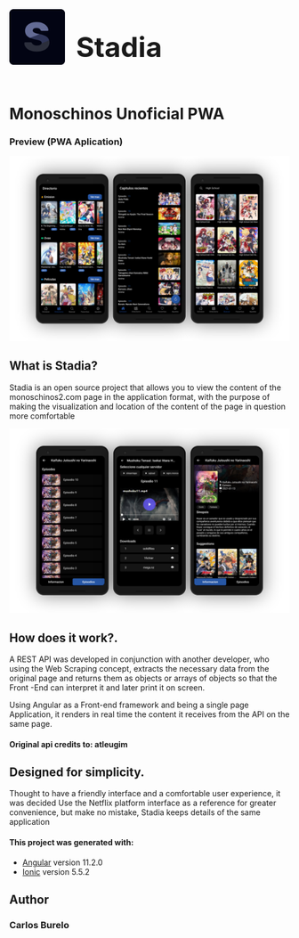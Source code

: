 <div style="display:flex; align-items:center"> 
    <img style="margin-right: 20px" src="./src/assets/icon/logo.png" width="100px" height="100px"/>
    <h1 style="font-size: 50px"> Stadia </h1>
</div>

# Monoschinos Unoficial PWA  


### Preview (PWA Aplication)



![Banner1](./docs/banner1.webp "Paginas")

## What is Stadia?

Stadia is an open source project that allows you to view the content of the monoschinos2.com page in the application format, with the purpose of making the visualization and location of the content of the page in question more comfortable

![Banner2](./docs/banner2.webp "Vistas")

## How does it work?.

A REST API was developed in conjunction with another developer, who using the Web Scraping concept, extracts the necessary data from the original page and returns them as objects or arrays of objects so that the Front -End can interpret it and later print it on screen.

Using Angular as a Front-end framework and being a single page Application, it renders in real time the content it receives from the API on the same page.

#### Original api credits to: **atleugim**



## Designed for simplicity.

Thought to have a friendly interface and a comfortable user experience, it was decided Use the Netflix platform interface as a reference for greater convenience, but make no mistake, Stadia keeps details of the same application



#### This project was generated with:

* [Angular](https://angular.io) version 11.2.0
* [Ionic](https://ionic.io/) version 5.5.2


## Author
### Carlos Burelo